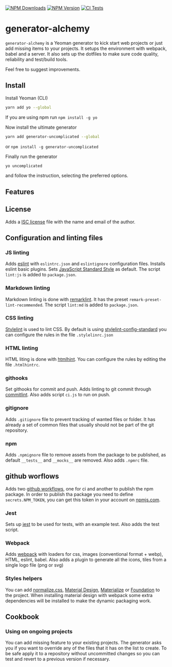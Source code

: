 [![NPM Downloads](https://img.shields.io/npm/dt/generator-alchemy?logo=npm&style=flat-square)](https://www.npmjs.com/package/generator-alchemy)
[![NPM Version](https://img.shields.io/npm/v/generator-alchemy?logo=npm&style=flat-square)](https://www.npmjs.com/package/generator-alchemy)
[![CI Tests](https://img.shields.io/github/workflow/status/marcol/generator-alchemy/CI?logo=github&style=flat-square)](https://github.com/marcol/generator-alchemy)

# generator-alchemy
`generator-alchemy` is a Yeoman generator to kick start web projects or just add missing items to your projects. It setups the environment with webpack, babel and a server. It also sets up the dotfiles to make sure code quality, reliability and test/build tools.

Feel free to suggest improvements.

## Install
Install Yeoman (CLI)
```bash
yarn add yo --global
````
If you are using npm run `npm install -g yo`

Now install the ultimate generator
```bash
yarn add generator-uncomplicated --global
```
or `npm install -g generator-uncomplicated`

Finally run the generator
```bash
yo uncomplicated
```
and follow the instruction, selecting the preferred options.

## Features

## License
Adds a [ISC license](https://en.wikipedia.org/wiki/ISC_license) file with the name and email of the author.

## Configuration and linting files

### JS linting
Adds [eslint](https://eslint.org/) with `eslintrc.json` and `eslintignore` configuration files. Installs eslint basic plugins. Sets [JavaScript Standard Style](https://standardjs.com/) as default. The script `lint:js` is added to `package.json`.

### Markdown linting
Markdown linting is done with [remarklint](https://github.com/remarkjs/remark-lint). It has the preset `remark-preset-lint-recommended`. The script `lint:md` is added to `package.json`.

### CSS linting
[Stylelint](https://stylelint.io/) is used to lint CSS. By default is using [stylelint-config-standard](https://github.com/stylelint/stylelint-config-standard) you can configure the rules in the file `.stylelinrc.json`

### HTML linting
HTML liting is done with [htmlhint](https://htmlhint.com/docs/user-guide/getting-started). You can configure the rules by editing the file `.htmlhintrc`.

### githooks
Set githooks for commit and push. Adds linting to git commit through [commitlint](https://commitlint.js.org/#/). Also adds script `ci.js` to run on push.

### gitignore
Adds `.gitignore` file to prevent tracking of wanted files or folder. It has already a set of common files that usually should not be part of the git repository.

### npm
Adds `.npmignore` file to remove assets from the package to be published, as default `__tests__` and `__mocks__` are removed. Also adds `.npmrc` file.

## github worflows
Adds two [github workflows](https://docs.github.com/en/actions/configuring-and-managing-workflows/configuring-a-workflow), one for ci and another to publish the npm package. In order to publish tha package you need to define `secrets.NPM_TOKEN`, you can get this token in your account on [npmjs.com](https://www.npmjs.com/).

### Jest
Sets up [jest](https://jestjs.io/) to be used for tests, with an example test. Also adds the test script.

### Webpack
Adds [webpack](https://webpack.js.org/) with loaders for css, images (conventional format + webp), HTML, eslint, babel. Also adds a plugin to generate all the icons, tiles from a single logo file (png or svg)

### Styles helpers
You can add [normalize.css](https://github.com/necolas/normalize.css/blob/master/normalize.css), [Material Design](https://material.io/develop/web/docs/getting-started), [Materialize](https://materializecss.com/getting-started.html) or [Foundation](https://get.foundation/) to the project. When installing material design with webpack some extra dependencies will be installed to make the dynamic packaging work.

## Cookbook
### Using on ongoing projects
You can add missing feature to your existing projects. The generator asks you if you want to override any of the files that it has on the list to create. To be safe apply it to a repository without uncommitted changes so you can test and revert to a previous version if necessary.
